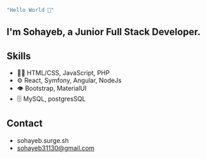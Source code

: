 ```sh
"Hello World 👋"
```
## I'm Sohayeb, a Junior Full Stack Developer.

## Skills
- 👨‍💻 HTML/CSS, JavaScript, PHP
- ⚙️ React, Symfony, Angular, NodeJs
- 👁️ Bootstrap, MaterialUI
- 🗄️ MySQL, postgresSQL

## Contact
- sohayeb.surge.sh
- sohayeb31130@gmail.com
